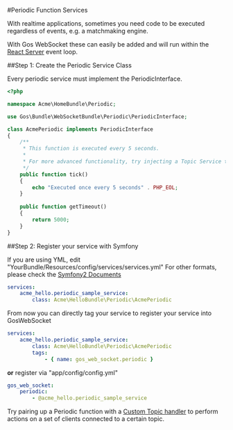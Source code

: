 #Periodic Function Services

With realtime applications, sometimes you need code to be executed regardless of events, e.g. a matchmaking engine.

With Gos WebSocket these can easily be added and will run within the [React Server](http://reactphp.org/) event loop.

##Step 1: Create the Periodic Service Class

Every periodic service must implement the PeriodicInterface.

```php
<?php

namespace Acme\HomeBundle\Periodic;

use Gos\Bundle\WebSocketBundle\Periodic\PeriodicInterface;

class AcmePeriodic implements PeriodicInterface
{
    /**
     * This function is executed every 5 seconds.
     *
     * For more advanced functionality, try injecting a Topic Service to perform actions on your connections every x seconds.
     */
    public function tick()
    {
        echo "Executed once every 5 seconds" . PHP_EOL;
    }
    
    public function getTimeout()
    {
        return 5000;
    }
}

```

##Step 2: Register your service with Symfony

If you are using YML, edit "YourBundle/Resources/config/services/services.yml"
For other formats, please check the [Symfony2 Documents](http://symfony.com/doc/master/book/service_container.html)

```yaml
services:
    acme_hello.periodic_sample_service:
        class: Acme\HelloBundle\Periodic\AcmePeriodic
```

From now you can directly tag your service to register your service into GosWebSocket

```yaml
services:
    acme_hello.periodic_sample_service:
        class: Acme\HelloBundle\Periodic\AcmePeriodic
        tags:
            - { name: gos_web_socket.periodic }
```

**or** register via "app/config/config.yml"

```yaml
gos_web_socket:
    periodic:
        - @acme_hello.periodic_sample_service
```

Try pairing up a Periodic function with a [Custom Topic handler](TopicSetup.md) to perform actions on a set of clients connected to a certain topic.

